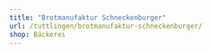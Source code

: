 ```yaml
---
title: "Brotmanufaktur Schneckenburger"
url: /tuttlingen/brotmanufaktur-schneckenburger/
shop: Bäckerei
---
```

